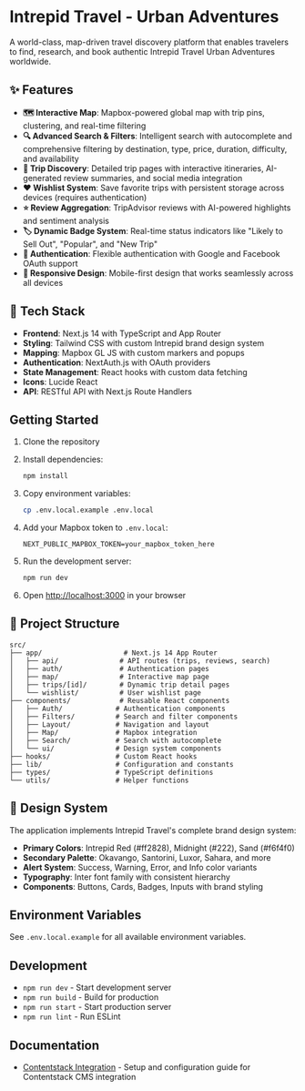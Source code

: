 # Intrepid Travel - Urban Adventures

A world-class, map-driven travel discovery platform that enables travelers to find, research, and book authentic Intrepid Travel Urban Adventures worldwide.

## ✨ Features

- **🗺️ Interactive Map**: Mapbox-powered global map with trip pins, clustering, and real-time filtering
- **🔍 Advanced Search & Filters**: Intelligent search with autocomplete and comprehensive filtering by destination, type, price, duration, difficulty, and availability
- **📱 Trip Discovery**: Detailed trip pages with interactive itineraries, AI-generated review summaries, and social media integration
- **❤️ Wishlist System**: Save favorite trips with persistent storage across devices (requires authentication)
- **⭐ Review Aggregation**: TripAdvisor reviews with AI-powered highlights and sentiment analysis
- **🏷️ Dynamic Badge System**: Real-time status indicators like "Likely to Sell Out", "Popular", and "New Trip"
- **🔐 Authentication**: Flexible authentication with Google and Facebook OAuth support
- **📱 Responsive Design**: Mobile-first design that works seamlessly across all devices

## 🚀 Tech Stack

- **Frontend**: Next.js 14 with TypeScript and App Router
- **Styling**: Tailwind CSS with custom Intrepid brand design system
- **Mapping**: Mapbox GL JS with custom markers and popups
- **Authentication**: NextAuth.js with OAuth providers
- **State Management**: React hooks with custom data fetching
- **Icons**: Lucide React
- **API**: RESTful API with Next.js Route Handlers

## Getting Started

1. Clone the repository
2. Install dependencies:
   ```bash
   npm install
   ```

3. Copy environment variables:
   ```bash
   cp .env.local.example .env.local
   ```

4. Add your Mapbox token to `.env.local`:
   ```
   NEXT_PUBLIC_MAPBOX_TOKEN=your_mapbox_token_here
   ```

5. Run the development server:
   ```bash
   npm run dev
   ```

6. Open [http://localhost:3000](http://localhost:3000) in your browser

## 📁 Project Structure

```
src/
├── app/                    # Next.js 14 App Router
│   ├── api/               # API routes (trips, reviews, search)
│   ├── auth/              # Authentication pages
│   ├── map/               # Interactive map page
│   ├── trips/[id]/        # Dynamic trip detail pages
│   └── wishlist/          # User wishlist page
├── components/            # Reusable React components
│   ├── Auth/             # Authentication components
│   ├── Filters/          # Search and filter components
│   ├── Layout/           # Navigation and layout
│   ├── Map/              # Mapbox integration
│   ├── Search/           # Search with autocomplete
│   └── ui/               # Design system components
├── hooks/                # Custom React hooks
├── lib/                  # Configuration and constants
├── types/                # TypeScript definitions
└── utils/                # Helper functions
```

## 🎨 Design System

The application implements Intrepid Travel's complete brand design system:

- **Primary Colors**: Intrepid Red (#ff2828), Midnight (#222), Sand (#f6f4f0)
- **Secondary Palette**: Okavango, Santorini, Luxor, Sahara, and more
- **Alert System**: Success, Warning, Error, and Info color variants
- **Typography**: Inter font family with consistent hierarchy
- **Components**: Buttons, Cards, Badges, Inputs with brand styling

## Environment Variables

See `.env.local.example` for all available environment variables.

## Development

- `npm run dev` - Start development server
- `npm run build` - Build for production
- `npm run start` - Start production server
- `npm run lint` - Run ESLint

## Documentation

- [Contentstack Integration](CONTENTSTACK_INTEGRATION.md) - Setup and configuration guide for Contentstack CMS integration